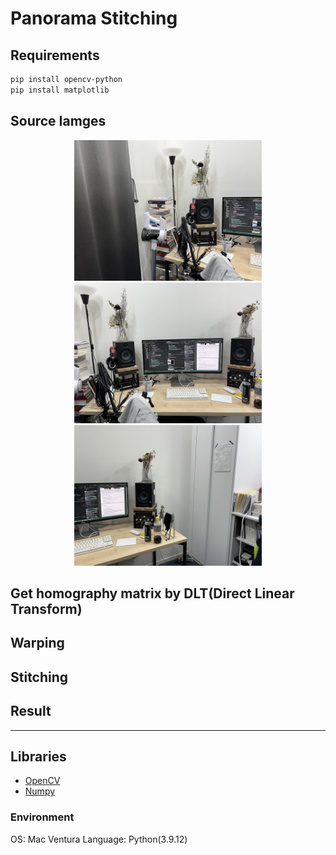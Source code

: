 # Panorama Stitching

## Requirements
```zsh
pip install opencv-python
pip install matplotlib
```
## Source Iamges
<div align="center">
  <figure class="thrid"> 
    <img src="img/source_1.jpeg" alt="drawing" width="300"/>
    <img src="img/source_2.jpeg" alt="drawing" width="300"/>
    <img src="img/source_3.jpeg" alt="drawing" width="300"/>
  </figure>
</div>


## Get homography matrix by DLT(Direct Linear Transform)

## Warping

## Stitching

## Result

--- 
## Libraries
- [OpenCV](https://opencv.org/)
- [Numpy](https://numpy.org/)


### Environment
OS: Mac Ventura
Language: Python(3.9.12)
